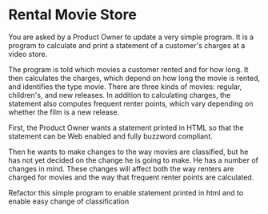 # **Rental Movie Store**

You are asked by a Product Owner to update a very simple program. It is a program to calculate and print a statement of a customer's charges at a video store. 

The program is told which movies a customer rented and for how long. It then calculates the charges, which depend on how long the movie is rented, and identifies the type movie. There are three kinds of movies: regular, children's, and new releases. In addition to calculating charges, the statement also computes frequent renter points, which vary depending on whether the film is a new release.


First, the Product Owner wants a statement printed in HTML so that the statement can be Web enabled and fully buzzword compliant. 

Then he wants to make changes to the way movies are classified, but he has not yet decided on the change he is going to make. He has a number of changes in mind. These changes will affect both the way renters are charged for movies and the way that frequent renter points are calculated. 

Refactor this simple program to enable statement printed in html and to enable easy change of classification